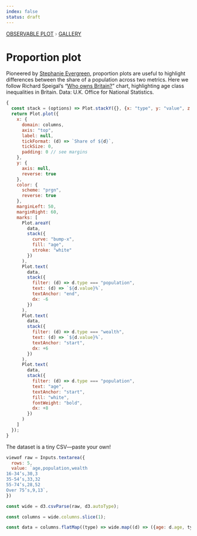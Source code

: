 ```yaml
---
index: false
status: draft
---
```


<div style="color: grey; font: 13px/25.5px var(--sans-serif); text-transform: uppercase;"><h1 style="display: none;">Plot: Proportion plot</h1><a href="/plot">Observable Plot</a> › <a href="/@observablehq/plot-gallery">Gallery</a></div>

# Proportion plot

Pioneered by [Stephanie Evergreen](https://stephanieevergreen.com/proportion-plots/), proportion plots are useful to highlight differences between the share of a population across two metrics. Here we follow Richard Speigal’s “[Who owns Britain?](https://www.linkedin.com/feed/update/urn:li:activity:6758306750174138368/)” chart, highlighting age class inequalities in Britain. Data: U.K. Office for National Statistics.

```js echo
{
  const stack = (options) => Plot.stackY({}, {x: "type", y: "value", z: "age", ...options});
  return Plot.plot({
    x: {
      domain: columns,
      axis: "top",
      label: null,
      tickFormat: (d) => `Share of ${d}`,
      tickSize: 0,
      padding: 0 // see margins
    },
    y: {
      axis: null,
      reverse: true
    },
    color: {
      scheme: "prgn",
      reverse: true
    },
    marginLeft: 50,
    marginRight: 60,
    marks: [
      Plot.areaY(
        data,
        stack({
          curve: "bump-x",
          fill: "age",
          stroke: "white"
        })
      ),
      Plot.text(
        data,
        stack({
          filter: (d) => d.type === "population",
          text: (d) => `${d.value}%`,
          textAnchor: "end",
          dx: -6
        })
      ),
      Plot.text(
        data,
        stack({
          filter: (d) => d.type === "wealth",
          text: (d) => `${d.value}%`,
          textAnchor: "start",
          dx: +6
        })
      ),
      Plot.text(
        data,
        stack({
          filter: (d) => d.type === "population",
          text: "age",
          textAnchor: "start",
          fill: "white",
          fontWeight: "bold",
          dx: +8
        })
      )
    ]
  });
}
```

The dataset is a tiny CSV—paste your own!

```js
viewof raw = Inputs.textarea({
  rows: 5,
  value: `age,population,wealth
16-34’s,30,3
35-54’s,33,32
55-74’s,28,52
Over 75’s,9,13`,
})

```

```js echo
const wide = d3.csvParse(raw, d3.autoType);
```

```js echo
const columns = wide.columns.slice(1);
```

```js echo
const data = columns.flatMap((type) => wide.map((d) => ({age: d.age, type, value: d[type]})));
```
